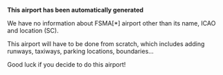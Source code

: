 **This airport has been automatically generated**

We have no information about FSMA[*] airport other than its name, ICAO and location (SC).

This airport will have to be done from scratch, which includes adding runways, taxiways, parking locations, boundaries...

Good luck if you decide to do this airport!